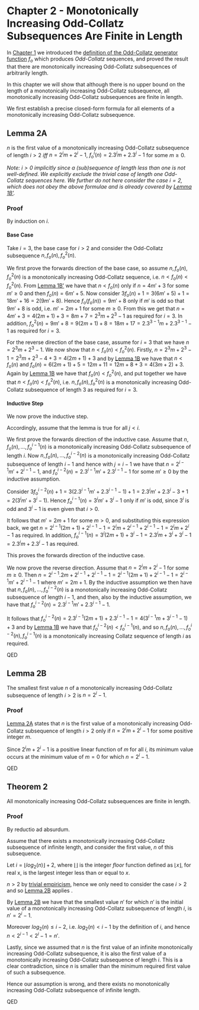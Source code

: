 # Chapter 2 - Monotonically Increasing Odd-Collatz Subsequences Are Finite in Length

In [Chapter 1](Chapter-1-Unbounded-Length-Increasing-Odd-Collatz-Sequences.md) we introduced the [definition of the Odd-Collatz generator function](Chapter-1-Unbounded-Length-Increasing-Odd-Collatz-Sequences.md#definition-1a) $`f_o`$ which produces _Odd-Collatz_ sequences, and proved the result that there are monotonically increasing Odd-Collatz subsequences of arbitrarily length.

In this chapter we will show that although there is no upper bound on the length of a monotonically increasing Odd-Collatz subsequence, all monotonically increasing Odd-Collatz subsequences are finite in length.

We first establish a precise closed-form formula for all elements of a monotonically increasing Odd-Collatz subsequence.

## Lemma 2A

$`n`$ is the first value of a monotonically increasing Odd-Collatz subsequence of length $`i > 2`$ *iff* $`n = 2^{i}m + 2^{i} - 1`$, $`f_o^i(n) = 2.3^{i}m + 2.3^{i} - 1`$ for some $`m \geq 0`$.

*Note: $`i > 0`$ implicitly since a (sub)sequence of length less than one is not well-defined. We explicitly exclude the trivial case of length one Odd-Collatz sequences here. We further do not here consider the case $`i = 2`$, which does not obey the above formulae and is already covered by [Lemma 1B'](Chapter-1-Unbounded-Length-Increasing-Odd-Collatz-Sequences.md#lemma-1b-1).*

### Proof

By induction on $`i`$.

#### Base Case

Take $`i = 3`$, the base case for $`i > 2`$ and consider the Odd-Collatz subsequence $`n, f_o(n), f_o^2(n)`$.

We first prove the forwards direction of the base case, so assume $`n, f_o(n), f_o^2(n)`$ is a monotonically increasing Odd-Collatz sequence, i.e. $`n < f_o(n) < f_o^2(n)`$. From [Lemma 1B'](Chapter-1-Unbounded-Length-Increasing-Odd-Collatz-Sequences.md#lemma-1b-1) we have that $`n < f_o(n)`$ only if $`n = 4m'+3`$ for some $`m' \geq 0`$ and then $`f_o(n) = 6m'+5`$. Now consider $`3f_o(n) + 1 = 3(6m'+5) + 1 = 18m' + 16 = 2(9m' + 8)`$. Hence $`f_o(f_o(n)) = 9m'+8`$ only if $`m'`$ is odd so that $`9m'+8`$ is odd, i.e. $`m' = 2m+1`$ for some $`m \geq 0`$. From this we get that $`n = 4m'+3 = 4(2m+1) + 3 = 8m+7 = 2^{3}m + 2^3 - 1`$ as required for $`i = 3`$. In addition, $`f_o^2(n) = 9m'+8 = 9(2m+1) + 8 = 18m + 17 = 2.3^{3-1}m + 2.3^{3-1} - 1`$ as required for $`i = 3`$.

For the reverse direction of the base case, assume for $`i = 3`$ that we have $`n = 2^{3}m + 2^3 - 1`$. We now show that $`n < f_o(n) < f_o^2(n)`$. Firstly, $`n = 2^{3}m + 2^3 - 1 = 2^{3}m + 2^3 - 4 + 3 = 4(2m+1) + 3`$ and by [Lemma 1B](Chapter-1-Unbounded-Length-Increasing-Odd-Collatz-Sequences.md#lemma-1b) we have that $`n < f_o(n)`$ and $`f_o(n) = 6(2m+1) + 5 = 12m + 11 = 12m + 8 + 3 = 4(3m+2) + 3`$. Again by [Lemma 1B](Chapter-1-Unbounded-Length-Increasing-Odd-Collatz-Sequences.md#lemma-1b) we have that $`f_o(n) < f_o^2(n)`$, and put together we have that $`n < f_o(n) < f_o^2(n)`$, i.e. $`n, f_o(n), f_o^2(n)`$ is a monotonically increasing Odd-Collatz subsequence of length 3 as required for $`i = 3`$.

#### Inductive Step

We now prove the inductive step. 

Accordingly, assume that the lemma is true for all $`j < i`$.

We first prove the forwards direction of the inductive case. Assume that $`n, f_o(n), \dots, f_o^{i-1}(n)`$ is a monotonically increasing Odd-Collatz subsequence of length $`i`$. Now $`n, f_o(n), \dots, f_o^{i-2}(n)`$ is a monotonically increasing Odd-Collatz subsequence of length $`i-1`$ and hence with $`j = i-1`$ we have that $`n = 2^{i-1}m' + 2^{i-1} - 1`$, and $`f_o^{i-2}(n) = 2.3^{i-1}m' + 2.3^{i-1} - 1`$ for some $`m' \geq 0`$ by the inductive assumption.

Consider $`3f_o^{i-2}(n) + 1 = 3(2.3^{i-1}m' + 2.3^{i-1} - 1) + 1 = 2.3^{i}m' + 2.3^{i} - 3 + 1 = 2(3^{i}m' + 3^{i} - 1)`$. Hence $`f_o^{i-1}(n) = 3^{i}m' + 3^{i} - 1`$ only if $`m'`$ is odd, since $`3^{i}`$ is odd and $`3^{i} - 1`$ is even given that $`i > 0`$.

It follows that $`m' = 2m+1`$ for some $`m > 0`$, and substituting this expression back, we get $`n = 2^{i-1}(2m+1) + 2^{i-1} - 1 = 2^{i}m + 2^{i-1} + 2^{i-1} - 1 = 2^{i}m + 2^{i} - 1`$ as required. In addition, $`f_o^{i-1}(n) = 3^{i}(2m+1) + 3^{i} - 1 = 2.3^{i}m + 3^{i} + 3^{i} - 1 = 2.3^{i}m + 2.3^{i} - 1`$ as required.

This proves the forwards direction of the inductive case.

We now prove the reverse direction. Assume that $`n = 2^{i}m + 2^{i} - 1`$ for some $`m \geq 0`$. Then $`n = 2^{i-1}.2m + 2^{i-1} + 2^{i-1} - 1 = 2^{i-1}(2m+1) + 2^{i-1} - 1 = 2^{i-1}m' + 2^{i-1} - 1`$ where $`m' = 2m+1`$. By the inductive assumption we then have that $`n, f_o(n), \dots, f_o^{i-2}(n)`$ is a monotonically increasing Odd-Collatz subsequence of length $`i-1`$, and then, also by the inductive assumption, we have that $`f_o^{i-2}(n) = 2.3^{i-1}m' + 2.3^{i-1} - 1`$.

It follows that $`f_o^{i-2}(n) = 2.3^{i-1}(2m+1) + 2.3^{i-1} - 1 = 4(3^{i-1}m + 3^{i-1} - 1) + 3`$ and by [Lemma 1B](Chapter-1-Unbounded-Length-Increasing-Odd-Collatz-Sequences.md#lemma-1b) we have that $`f_o^{i-2}(n) < f_o^{i-1}(n)`$, and so $`n, f_o(n), \dots, f_o^{i-2}(n), f_o^{i-1}(n)`$ is a monotonically increasing Collatz sequence of length $`i`$ as required.

QED

## Lemma 2B

The smallest first value $`n`$ of a monotonically increasing Odd-Collatz subsequence of length $`i > 2`$ is $`n = 2^i - 1`$.

### Proof

[Lemma 2A](#lemma-2a) states that $`n`$ is the first value of a monotonically increasing Odd-Collatz subsequence of length $`i > 2`$ only if $`n = 2^{i}m + 2^{i} - 1`$ for some positive integer $`m`$.

Since $`2^{i}m + 2^{i} - 1`$ is a positive linear function of $`m`$ for all $`i`$, its minimum value occurs at the minimum value of $`m = 0`$ for which $`n = 2^{i} - 1`$.

QED

## Theorem 2

All monotonically increasing Odd-Collatz subsequences are finite in length.

### Proof

By reductio ad absurdum.

Assume that there exists a monotonically increasing Odd-Collatz subsequence of infinite length, and consider the first value, $`n`$ of this subsequence.

Let $`i = \lfloor log_2(n) \rfloor + 2`$, where $`\lfloor \rfloor`$ is the integer *floor* function defined as $`\lfloor x \rfloor`$, for real x, is the largest integer less than or equal to $`x`$.

$`n > 2`$ by [trivial empiricism](Chapter-1-Unbounded-Length-Increasing-Odd-Collatz-Sequences.md#definition-1a), hence we only need to consider the case $`i > 2`$ and so [Lemma 2B](#lemma-2b) applies .

By [Lemma 2B](#lemma-2b) we have that the smallest value $`n'`$ for which $`n'`$ is the initial value of a monotonically increasing Odd-Collatz subsequence of length $`i`$, is $`n' = 2^{i} - 1`$.

Moreover $`log_2(n) \leq i-2`$, i.e. $`log_2(n) < i-1`$ by the definition of $`i`$, and hence $`n < 2^{i-1} < 2^i - 1 = n'`$.

Lastly, since we assumed that $`n`$ is the first value of an infinite monotonically increasing Odd-Collatz subsequence, it is also the first value of a monotonically increasing Odd-Collatz subsequence of length $`i`$. This is a clear contradiction, since $`n`$ is smaller than the minimum required first value of such a subsequence.

Hence our assumption is wrong, and there exists no monotonically increasing Odd-Collatz subsequence of infinite length.

QED






